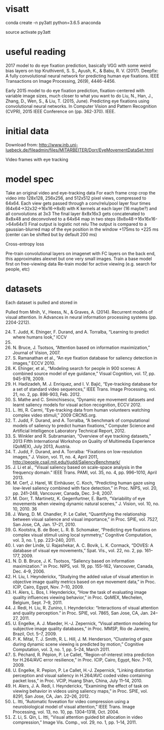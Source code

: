 # visatt

conda create -n py3att python=3.6.5 anaconda

source activate py3att

# useful reading

2017 model to do eye fixation prediction, basically VGG with some weird bias layers on top
Kruthiventi, S. S., Ayush, K., & Babu, R. V. (2017). Deepfix: A fully convolutional neural network for predicting human eye fixations. IEEE Transactions on Image Processing, 26(9), 4446-4456.

Early 2015 model to do eye fixation prediction, fixation-centered with variable image sizes, much closer to what you want to do
Liu, N., Han, J., Zhang, D., Wen, S., & Liu, T. (2015, June). Predicting eye fixations using convolutional neural networks. In Computer Vision and Pattern Recognition (CVPR), 2015 IEEE Conference on (pp. 362-370). IEEE.

# initial data

Download from: http://www.inb.uni-luebeck.de/fileadmin/files/MITARBEITER/Dorr/EyeMovementDataSet.html

Video frames with eye tracking

# model spec

Take an original video and eye-tracking data
For each frame crop crop the video into 128x128, 256x256, and 512x512 pixel views, compressed to 64x64. 
Each view gets passed through a conv/relu/pool layer four times (64x64->32x32->16x16->8x8) with K kernels at each layer (16 maybe?) and all convolutions at 3x3
The final layer 8x8x16x3 gets concatenated to 8x8x48 and deconvolved to a 64x64 map in two steps (8x8x48->16x16x16->64x64x1)
Final output is logistic not relu
The output is compared to a gaussian-blurred map of the eye position in the window +175ms to +225 ms (center can be shifted but by default 200 ms)

Cross-entropy loss

Pre-train convolutional layers on imagenet with FC layers on the back end, this approximates alexnet but one very small images. 
Train a base model first on free-viewing data
Re-train model for active viewing (e.g. search for people, etc)


# datasets

Each dataset is pulled and stored in 

Pulled from Mnih, V., Heess, N., & Graves, A. (2014). Recurrent models of visual attention. In Advances in neural information processing systems (pp. 2204-2212).

24. T. Judd, K. Ehinger, F. Durand, and A. Torralba, “Learning to predict where humans look,” ICCV
2009.
25. N. Bruce, J. Tsotsos, “Attention based on information maximization,” Journal of Vision, 2007.
26. S. Ramanathan et al., “An eye fixation database for saliency detection in images,” ECCV 2010.
27. K. Ehinger, et al., “Modeling search for people in 900 scenes: A combined source model of eye
guidance,” Visual Cognition, vol. 17, pp. 945-978, 2009.
28. H. Hadizadeh, M. J. Enriquez, and I. V. Bajić, “Eye-tracking database for a set of standard video
sequences,” IEEE Trans. Image Processing, vol. 21, no. 2, pp. 898-903, Feb. 2012.
29. S. Mathe and C. Sminchisescu, “Dynamic eye movement datasets and learnt saliency models for
visual action recognition, ECCV 2012.
30. L. Itti, R. Carmi, “Eye-tracking data from human volunteers watching complex video stimuli,” 2009
CRCNS.org.
31. T. Judd, F. Durand, and A. Torralba, “A benchmark of computational models of saliency to predict
human fixations,” Computer Science and Artificial Intelligence Laboratory Technical Report, 2012.
32. S. Winkler and R. Subramanian, “Overview of eye tracking datasets,” 2013 Fifth International
Workshop on Quality of Multimedia Experience (QoMEX), July 2013, Austria.
33. T. Judd, F. Durand, and A. Torralba: “Fixations on low-resolution images,” J. Vision, vol. 11, no. 4,
April 2011, http://people.csail.mit.edu/tjudd/SaliencyBenchmark/
34. J. Li et al., “Visual saliency based on scale-space analysis in the frequency domain.” IEEE Trans.
PAMI, vol. 35, no. 4, pp. 996–1010, April 2013.
35. M. Cerf, J. Harel, W. Einhäuser, C. Koch, “Predicting human gaze using low-level saliency combined
with face detection,” in Proc. NIPS, vol. 20, pp. 241–248, Vancouver, Canada, Dec. 3–8, 2007.
36. M. Dorr, T. Martinetz, K. Gegenfurtner, E. Barth, “Variability of eye movements when viewing
dynamic natural scenes,” J. Vision, vol. 10, no. 10, 2010. 
36
37. J. Wang, D. M. Chandler, P. Le Callet, “Quantifying the relationship between visual salience and
visual importance,” in Proc. SPIE, vol. 7527, San Jose, CA, Jan. 17–21, 2010.
38. G. Kootstra, B. de Boer, L. R. B. Schomaker, “Predicting eye fixations on complex visual stimuli
using local symmetry,” Cognitive Computation, vol. 3, no. 1, pp. 223–240, 2011.
39. I. van der Linde, U. Rajashekar, A. C. Bovik, L. K. Cormack, “DOVES: A database of visual eye
movements,” Spat. Vis., vol. 22, no. 2, pp. 161–177, 2009.
40. N. D. B. Bruce, J. K. Tsotsos, “Saliency based on information maximization.” in Proc. NIPS, vol. 19,
pp. 155–162, Vancouver, Canada, Dec. 4–9, 2006.
41. H. Liu, I. Heynderickx, “Studying the added value of visual attention in objective image quality
metrics based on eye movement data,” in Proc. ICIP, Cairo, Egypt, Nov. 7–10, 2009.
42. H. Alers, L. Bos, I. Heynderickx, “How the task of evaluating image quality influences viewing
behavior,” in Proc. QoMEX, Mechelen, Belgium, Sept. 7–9, 2011.
43. J. Redi, H. Liu, R. Zunino, I. Heynderickx: “Interactions of visual attention and quality perception.”
in Proc. SPIE, vol. 7865, San Jose, CA, Jan. 24–27, 2011.
44. U. Engelke, A. J. Maeder, H.-J. Zepernick, “Visual attention modeling for subjective image quality
databases,” in Proc. MMSP, Rio de Janeiro, Brazil, Oct. 5–7, 2009.
45. P. K. Mital, T. J. Smith, R. L. Hill, J. M. Henderson, “Clustering of gaze during dynamic scene
viewing is predicted by motion,” Cognitive Computation, vol. 3, no. 1, pp. 5–24, March 2011.
46. S. Péchard, R. Pépion, P. Le Callet, “Region-of-interest intra prediction for H.264/AVC error
resilience,” in Proc. ICIP, Cairo, Egypt, Nov. 7–10, 2009.
47. U. Engelke, R. Pepion, P. Le Callet, H.-J. Zepernick, “Linking distortion perception and visual
saliency in H.264/AVC coded video containing packet loss,” in Proc. VCIP, Huang Shan, China, July
11–14, 2010.
48. H. Alers, J. A. Redi, I. Heynderickx, “Examining the effect of task on viewing behavior in videos
using saliency maps,” in Proc. SPIE, vol. 8291, San Jose, CA, Jan. 22–26, 2012.
49. L. Itti, “Automatic foveation for video compression using a neurobiological model of visual
attention,” IEEE Trans. Image Processing, vol. 13, no. 10, pp. 1304–1318, Oct. 2004.
50. Z. Li, S. Qin, L. Itti, “Visual attention guided bit allocation in video compression,” Image Vis. Comp.,
vol. 29, no. 1, pp. 1–14, 2011. 
